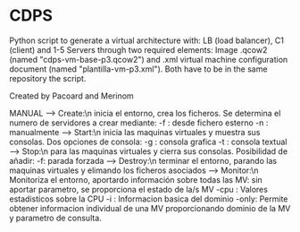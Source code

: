 # CDPS


   Python script to generate a virtual architecture with: LB (load balancer), C1 (client) and 1-5 Servers through two required elements: Image .qcow2 (named "cdps-vm-base-p3.qcow2") and .xml virtual machine configuration document (named "plantilla-vm-p3.xml"). Both have to be in the same repository the script.
  
  
  
  
  
   Created by Pacoard and Merinom







MANUAL
	--> Create:\n inicia el entorno, crea los ficheros. Se determina el numero de servidores a crear mediante:
	-f : desde fichero esterno
	-n : manualmente
	--> Start:\n inicia las maquinas virtuales y muestra sus consolas. Dos opciones de consola:
	-g : consola grafica
	-t : consola textual
	--> Stop:\n para las maquinas virtuales y cierra sus consolas. Posibilidad de añadir:
	-f: parada forzada
	--> Destroy:\n terminar el entorno, parando las maquinas virtuales y elimando los ficheros asociados
	--> Monitor:\n Monitoriza el entorno, aportardo información sobre todas las MV:
	 sin aportar parametro, se proporciona el estado de la/s MV
	-cpu : Valores estadisticos sobre la CPU
	-i : Informacion basica del dominio
	-only: Permite obtener informacion individual de una MV proporcionando dominio de la MV y parametro de consulta.
